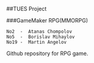 ##TUES Project

###GameMaker RPG(MMORPG)
~~~~
No2  -  Atanas Chompolov
No5  -  Borislav Mihaylov
No19 -  Martin Angelov
~~~~

Github repository for RPG game.
